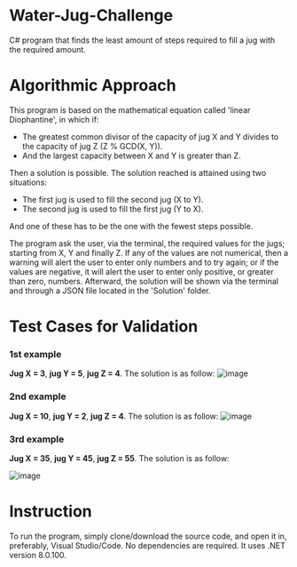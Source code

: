 # Water-Jug-Challenge
C# program that finds the least amount of steps required to fill a jug with the required amount.


# Algorithmic Approach
This program is based on the mathematical equation called 'linear Diophantine', in which if:
* The greatest common divisor of the capacity of jug X and Y divides to the capacity of jug Z (Z % GCD(X, Y)).
* And the largest capacity between X and Y is greater than Z.

Then a solution is possible. The solution reached is attained using two situations:
* The first jug is used to fill the second jug (X to Y).
* The second jug is used to fill the first jug (Y to X).

And one of these has to be the one with the fewest steps possible.

The program ask the user, via the terminal, the required values for the jugs; starting from X, Y and finally Z. If any of the values are not numerical, then a warning will alert the user to enter only numbers and to try again; or if the values are negative, it will alert the user to enter only positive, or greater than zero, numbers. Afterward, the solution will be shown via the terminal and through a JSON file located in the 'Solution' folder.

# Test Cases for Validation
### 1st example
**Jug X = 3**, **jug Y = 5**, **jug Z = 4**. The solution is as follow:
![image](https://github.com/Unusual-Waffles-Situation/Water-Jug-Challenge/assets/62034860/ce9e6469-b332-48b6-a603-69f3972b830a)

### 2nd example
**Jug X = 10**, **jug Y = 2**, **jug Z = 4**. The solution is as follow:
![image](https://github.com/Unusual-Waffles-Situation/Water-Jug-Challenge/assets/62034860/1efaf7f0-ca82-40ad-b365-a4979868a3bd)

### 3rd example
**Jug X = 35**, **jug Y = 45**, **jug Z = 55**. The solution is as follow:

![image](https://github.com/Unusual-Waffles-Situation/Water-Jug-Challenge/assets/62034860/6c596f47-2f0e-4332-a413-ca1f9b350ca2)

# Instruction
To run the program, simply clone/download the source code, and open it in, preferably, Visual Studio/Code. No dependencies are required. It uses .NET version 8.0.100.
